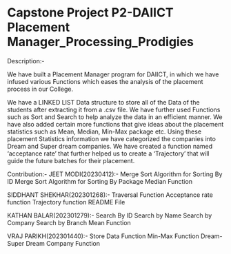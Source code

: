 # Capstone Project P2-DAIICT Placement Manager_Processing_Prodigies
Description:-

We have built a Placement Manager program for DAIICT, in which we have infused various Functions which eases the analysis of the placement process in our College.

We have a LINKED LIST Data structure to store all of the Data of the students after extracting it from a .csv file. We have further used Functions such as Sort and Search to help analyze the data in an efficient manner. We have also added certain more functions that give ideas about the placement statistics such as Mean, Median, Min-Max package etc. Using these placement Statistics information we have categorized the companies into Dream and Super dream companies. We have created a function named ‘acceptance rate’ that further helped us to create a ‘Trajectory’ that will guide the future batches for their placement.


Contribution:-
JEET MODI(20230412):-
Merge Sort Algorithm for Sorting By ID
Merge Sort Algorithm for Sorting By Package
Median Function

SIDDHANT SHEKHAR(202301268):-
Traversal Function
Acceptance rate function
Trajectory function
README File

KATHAN BALAR(202301279):-
Search By ID
Search by Name
Search by Company
Search by Branch
Mean Function

VRAJ PARIKH(202301440):-
Store Data Function
Min-Max Function
Dream-Super Dream Company Function

